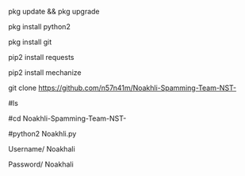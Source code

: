 pkg update && pkg upgrade

pkg install python2

pkg install git

pip2 install requests

pip2 install mechanize

git clone https://github.com/n57n41m/Noakhli-Spamming-Team-NST-

#ls

#cd Noakhli-Spamming-Team-NST-

#python2 Noakhli.py

Username/ Noakhali

Password/ Noakhali
